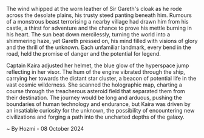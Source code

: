 
The wind whipped at the worn leather of Sir Gareth's cloak as he rode across the desolate plains, his trusty steed panting beneath him. Rumours of a monstrous beast terrorising a nearby village had drawn him from his castle, a thirst for adventure and the chance to prove his mettle burning in his heart. The sun beat down mercilessly, turning the world into a shimmering haze, yet Gareth pressed on, his mind filled with visions of glory and the thrill of the unknown. Each unfamiliar landmark, every bend in the road, held the promise of danger and the potential for legend.

Captain Kaira adjusted her helmet, the blue glow of the hyperspace jump reflecting in her visor.  The hum of the engine vibrated through the ship, carrying her towards the distant star cluster, a beacon of potential life in the vast cosmic wilderness. She scanned the holographic map, charting a course through the treacherous asteroid field that separated them from their destination. The journey would be long and arduous, pushing the boundaries of human technology and endurance, but Kaira was driven by an insatiable curiosity for the unknown, the possibility of encountering new civilizations and forging a path into the uncharted depths of the galaxy. 

~ By Hozmi - 08 October 2024
